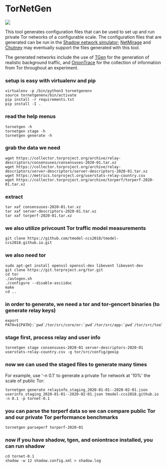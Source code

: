 # TorNetGen

![](https://github.com/shadow/tornetgen/workflows/Build/badge.svg)

This tool generates configuration files that can be used to set up and run
private Tor networks of a configurable scale. The configuration files that
are generated can be run in the
[Shadow network simulator](https://github.com/shadow/shadow);
[NetMirage](https://crysp.uwaterloo.ca/software/netmirage)
and
[Chutney](https://gitweb.torproject.org/chutney.git)
may eventually support the files generated with this tool.

The generated networks include the use of
[TGen](https://github.com/shadow/tgen)
for the generation of realistic background traffic, and
[OnionTrace](https://github.com/shadow/oniontrace)
for the collection of information from Tor throughout an experiment.

### setup is easy with virtualenv and pip

    virtualenv -p /bin/python3 tornetgenenv
    source tornetgenenv/bin/activate
    pip install -r requirements.txt
    pip install -I .

### read the help menus

    tornetgen -h
    tornetgen stage -h
    tornetgen generate -h

### grab the data we need

    wget https://collector.torproject.org/archive/relay-descriptors/consensuses/consensuses-2020-01.tar.xz
    wget https://collector.torproject.org/archive/relay-descriptors/server-descriptors/server-descriptors-2020-01.tar.xz
    wget https://metrics.torproject.org/userstats-relay-country.csv
    wget https://collector.torproject.org/archive/torperf/torperf-2020-01.tar.xz

### extract

    tar xaf consensuses-2020-01.tar.xz
    tar xaf server-descriptors-2020-01.tar.xz
    tar xaf torperf-2020-01.tar.xz

### we also utilize privcount Tor traffic model measurements

    git clone https://github.com/tmodel-ccs2018/tmodel-ccs2018.github.io.git

### we also need tor

    sudo apt-get install openssl openssl-dev libevent libevent-dev
    git clone https://git.torproject.org/tor.git
    cd tor
    ./autogen.sh
    ./configure --disable-asciidoc
    make
    cd ..

### in order to generate, we need a tor and tor-gencert binaries (to generate relay keys)

    export PATH=${PATH}:`pwd`/tor/src/core/or:`pwd`/tor/src/app:`pwd`/tor/src/tools

### stage first, process relay and user info

    tornetgen stage consensuses-2020-01 server-descriptors-2020-01 userstats-relay-country.csv -g tor/src/config/geoip

### now we can used the staged files to generate many times

For example, use '-n 0.1' to generate a private Tor network at '10%' the scale of public Tor:

    tornetgen generate relayinfo_staging_2020-01-01--2020-02-01.json userinfo_staging_2020-01-01--2020-02-01.json tmodel-ccs2018.github.io -n 0.1 -p tornet-0.1

### you can parse the torperf data so we can compare public Tor and our private Tor performance benchmarks

    tornetgen parseperf torperf-2020-01

### now if you have shadow, tgen, and oniontrace installed, you can run shadow

    cd tornet-0.1
    shadow -w 12 shadow.config.xml > shadow.log
